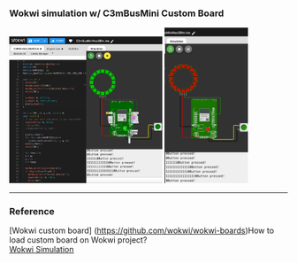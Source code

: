 ### Wokwi simulation w/ C3mBusMini Custom Board

<img src="C3mBusMiniNeo3Btn0819.png" width=55%> <img src="C3mBusMiniNeo3Btn0819.gif" width=30%>

---

### Reference
[Wokwi custom board] (https://github.com/wokwi/wokwi-boards)How to load custom board on Wokwi project? <br>
[Wokwi Simulation](https://wokwi.com/)

